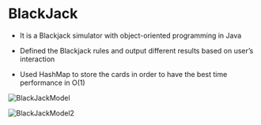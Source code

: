 # BlackJack

* It is a Blackjack simulator with object-oriented programming in Java 

* Defined the Blackjack rules and output different results based on user’s interaction 

* Used HashMap to store the cards in order to have the best time performance in O(1)


![BlackJackModel](https://user-images.githubusercontent.com/73052922/119238503-79ea0380-baf7-11eb-8249-140c9c9bca31.gif)

![BlackJackModel2](https://user-images.githubusercontent.com/73052922/119238566-faa8ff80-baf7-11eb-8324-7c3c381f40b9.gif)


